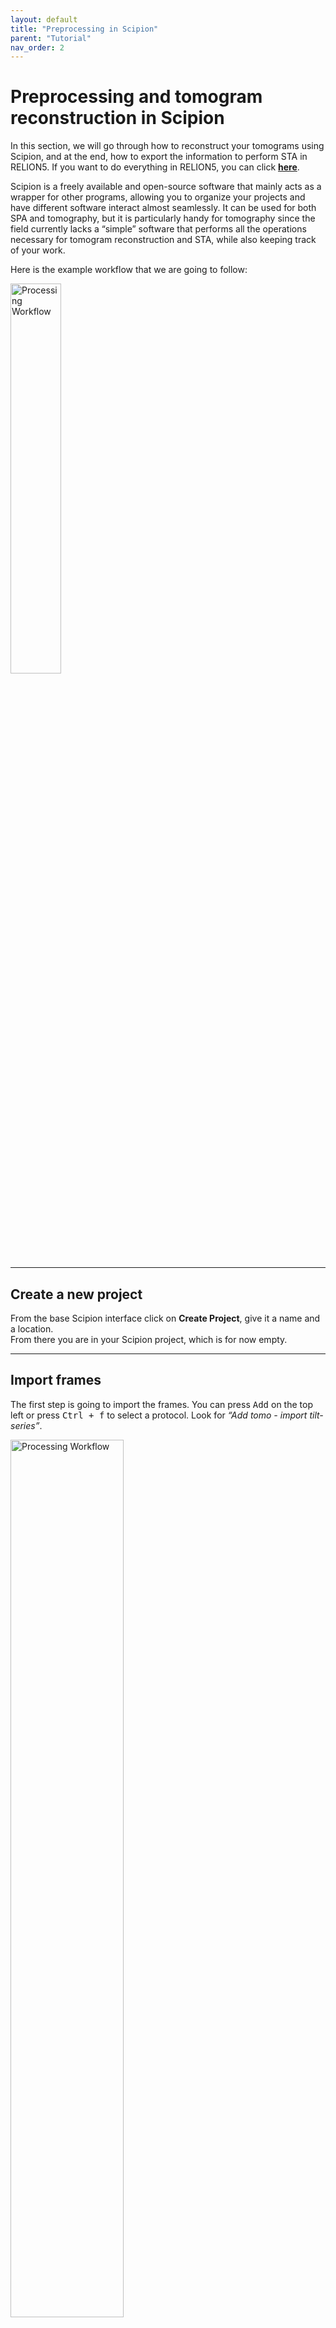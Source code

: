 ```yaml
---
layout: default
title: "Preprocessing in Scipion"
parent: "Tutorial"
nav_order: 2
---
```


# Preprocessing and tomogram reconstruction in Scipion

In this section, we will go through how to reconstruct your tomograms using Scipion, and at the end, how to export the 
information to perform STA in RELION5. If you want to do everything in RELION5, you can click **[here](/03-tutorial/03-relion-preprocessing/)**.

Scipion is a freely available and open-source software that mainly acts as a wrapper for other programs, allowing you to 
organize your projects and have different software interact almost seamlessly. It can be used for both SPA and tomography, 
but it is particularly handy for tomography since the field currently lacks a “simple” software that performs all the 
operations necessary for tomogram reconstruction and STA, while also keeping track of your work.

Here is the example workflow that we are going to follow:

<a href="/imgs/02_Workflow_Scipion.PNG" data-lightbox="image-gallery">
  <img src="/imgs/02_Workflow_Scipion.PNG" alt="Processing Workflow" style="width:40%;">
</a>

---

## Create a new project

From the base Scipion interface click on **Create Project**, give it a name and a location.  
From there you are in your Scipion project, which is for now empty.

---

## Import frames

The first step is going to import the frames. You can press <kbd>Add</kbd> on the top left or press <kbd>Ctrl + f</kbd> to select a protocol. Look for 
_“Add tomo - import tilt-series”_.

<a href="/imgs/03_image-2025-1-15_16-17-56.png" data-lightbox="image-gallery">
  <img src="/imgs/03_image-2025-1-15_16-17-56.png" alt="Processing Workflow" style="width:60%;">
</a>

Here, you need to specify the directory that contains the movies (e.g., `.eer`) and the `.mdoc` files that contain the 
information about each tilt-series.

> **Note**: We work with Tomo5 mdocs (TFS acquisition software) here but you might be working with SerialEM mdocs. In any case, Scipion is smart enough to read the info from the mdoc files. However, we recommend overriding these values if you know them! Since they can be wrong in the mdoc file, notably the **Tilt axis angle**. If you collect your own data on a "classic" Titan G4 with Falcon4i and SelectrisX in `.eer`, the tilt axis will probably be the same as here. If you acquired in `.tiff` this value might be different. In doubt, ask your facility manager, or check the output of AreTomo (or IMOD) which can estimate the tilt axis angle. A wrong tilt axis angle might result in a wrong-handed tomogram (mirrored), so it's really important to be sure of that.

---

## Motion correction

This step aligns each frame of the movies and corrects for beam-induced motion. Frames to align can bet set **from 1 to 0** then it will automatically detect the number of frames.

<a href="/imgs/04_image-2025-1-15_16-18-38.png" data-lightbox="image-gallery">
  <img src="/imgs/04_image-2025-1-15_16-18-38.png" alt="Processing Workflow" style="width:60%;">
</a>
<a href="/imgs/05_image-2025-1-15_16-19-1.png" data-lightbox="image-gallery">
  <img src="/imgs/05_image-2025-1-15_16-19-1.png" alt="Processing Workflow" style="width:60%;">
</a>
<a href="/imgs/06_image-2025-1-15_16-19-55.png" data-lightbox="image-gallery">
  <img src="/imgs/06_image-2025-1-15_16-19-55.png" alt="Processing Workflow" style="width:60%;">
</a>
<a href="/imgs/07_image-2025-1-15_16-19-23.png" data-lightbox="image-gallery">
  <img src="/imgs/07_image-2025-1-15_16-19-23.png" alt="Processing Workflow" style="width:60%;">
</a>

Tick **Yes** for _“Split & sum odd/even frames”_ if you later want to denoise your tomograms using software like [cryoCARE](https://github.com/juglab/cryoCARE_pip) or [DeepDeWedge](https://github.com/MLI-lab/DeepDeWedge) for example. Later in this tutorial, we will explain how to denoise tomograms.

In the _“Motioncor params”_ tab, since we are dealing with really low dose per tilts and frames (as opposed to SPA, where 
the dose is usually about 10 times higher), we will perform **full frame motion correction** instead of dividing them into patches.

Because this dataset was collected as `.eer`, specify how you want to group frames. For instance:

```
N_frames = desired_dose_per_group / ( dose_per_tilt * pixel_size² / total_EER_frames )
```
In general, we want **0.5** as the desired dose per grouped frames.

```
N_frames = 0.5 / ( 3.5 * 1.91² / 308  ) = 12
```

...which means, for GainRef1, we are dividing our EER exposure into 308 / 12 = ~ 25 slices

Note that tilts from GainRef1 and GainRef2 have different number of frames (on average), so edit that value accordingly!

```
N_frames = 0.5 / ( 3.5 * 1.91² / 350  ) = 13.7 ~ 14 frames
```

For `.tiff` frames this is not necessary/will not be considered.

## Cleaning the stack

Once motion correction is done, you want to remove “bad” tilts from your tilt stack. Bad tilts are tilts that are either:
- Strongly shifted compared to the others (more than 15% of the FOV)
- Partially or fully blacked out
- Blurred because motion correction was not sufficient

You can just open the motion correction output by double click and hold down <kbd>space bar</kbd> to deselect the bad tilts. Once done cleaning all bad tilts save the new tilt stack and use this as the import for the next TS alignment job.

---

## Tilt-series alignment

Can be done either with **AreTomo** or with **IMOD patch tracking**. Here we automatically do it with AreTomo. AreTomo tries to find the optimal back projection scheme based on a theoretical lamella thickness. It also refines the tilt axis angle, starting from the one you provided at import.

<a href="/imgs/08_Aretomo1_Scipion.PNG" data-lightbox="image-gallery">
  <img src="/imgs/08_Aretomo1_Scipion.PNG" alt="Processing Workflow" style="width:60%;">
</a>
<a href="/imgs/09_Aretomo2_Scipion.PNG" data-lightbox="image-gallery">
  <img src="/imgs/09_Aretomo2_Scipion.PNG" alt="Processing Workflow" style="width:60%;">
</a>

> **Note**: This is where having the correct tilt angle becomes crucial. If you use 95° instead of -95°, AreTomo will reconstruct tomograms with an inverted hand, causing them to be mirrored. Hence, in later steps—such as when performing Subtomogram Averaging (STA)—you could end up with mirrored structures. To check whether your tomograms are mirrored, you can run template matching with both properly oriented and inverted-hand templates (link).  

We will reconstruct bin8 tomograms first to quickly assess overall quality and to measure lamella thickness for Z-height refinement. For the initial reconstruction, we will use an estimated lamella  thickness of 1000 unbinned pixels (~190 nm).

At this step we will not reconstruct odd/even tomograms for denoising since we are going to do it at a later stage.

> **PLACEHOLDER: Here a little movie comparing unaligned with aligned TS**

### Refining AreTomo TS alignment

This step is optional but highly recommended if you want well-aligned tomograms. The better the tomogram alignment, the easier it will be to detect your target of interest, and the better resolution you can achieve in subsequent analyses.

1. Open the bin8 tomograms that resulted from your first AreTomo run.
2. Flip/Rotate the volumes as needed.
3. Measure the lamella thickness:
  - Place the yellow cross on one lamella edge by left-clicking.
  - Move your cursor to the opposite edge of the lamella.
  - Press <kbd>Q</kbd> to get the distance between the yellow cross and the position of your cursor.

> **PLACEHOLDER: Picture of how to measure thickness in IMOD**

Once you have done that for all the tomograms, you can provide this file as an input for the AreTomo job in the Advanced options.

<a href="/imgs/10_Aretomo3_Scipion.PNG" data-lightbox="image-gallery">
  <img src="/imgs/10_Aretomo3_Scipion.PNG" alt="Processing Workflow" style="width:60%;">
</a>

---

## CTF estimation

You can use different options to estimate CTF. However, you might have noticed that AreTomo can do it, and if you ran the previous job exactly as we did, you already have done it.
We found that CTFFIND4, that was an alternative that we were using, was not performing as well as AreTomo. CTFFIND5 appears to be performing better than CTFFIND4, so we recommand using this one if you don't want to use AreTomo. You can check the CTF estimate by opening the AreTomo CTF output. Your CTF values should not deviate much over the entire tilt-series except for the bad tilts. Take care of the Y-axis scaling! This can be missleading.

---

## Tomogram reconstruction

Perform dose filtering, apply transforms, then reconstruct tomograms. We opt for bin4 tomograms.

<a href="/imgs/11_Dosefiltering_Scipion.PNG" data-lightbox="image-gallery">
  <img src="/imgs/11_Dosefiltering_Scipion.PNG" alt="Processing Workflow" style="width:60%;">
</a>
<a href="/imgs/12_Transform_Scipion.PNG" data-lightbox="image-gallery">
  <img src="/imgs/12_Transform_Scipion.PNG" alt="Processing Workflow" style="width:60%;">
</a>

We can now finally reconstruct our tomograms

<a href="/imgs/13_Recontruct_Scipion.PNG" data-lightbox="image-gallery">
  <img src="/imgs/13_Recontruct_Scipion.PNG" alt="Processing Workflow" style="width:60%;">
</a>

However, those tomograms don't look particularly contrasty, right? To help make it nicer to our human eyes we can denoise them.

### Generating denoised tomograms

TBD 

- Quick approach: **dimifilter**  
- More advanced: **cryoCare** (if you split odd/even frames earlier)

### Generating CTF corrected tomograms

---

## Exporting data to RELION5 for STA

Scipion can export the final alignment, tomograms, or pick coordinates into RELION5. In the next section, we’ll see how 
to do the entire pipeline in RELION5.
